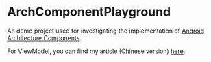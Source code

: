 # ArchComponentPlayground

An demo project used for investigating the implementation of [Android Architecture Components](https://developer.android.google.cn/topic/libraries/architecture/index.html).

For ViewModel, you can find my article (Chinese version) [here](https://www.jianshu.com/p/7505f79b3ae3).
